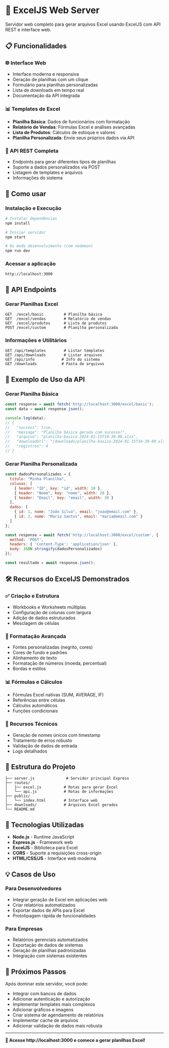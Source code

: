 # 🚀 ExcelJS Web Server

Servidor web completo para gerar arquivos Excel usando ExcelJS com API REST e interface web.

## 📋 Funcionalidades

### 🌐 Interface Web
- Interface moderna e responsiva
- Geração de planilhas com um clique
- Formulário para planilhas personalizadas
- Lista de downloads em tempo real
- Documentação da API integrada

### 📊 Templates de Excel
- **Planilha Básica**: Dados de funcionários com formatação
- **Relatório de Vendas**: Fórmulas Excel e análises avançadas
- **Lista de Produtos**: Cálculos de estoque e valores
- **Planilha Personalizada**: Envie seus próprios dados via API

### 🔗 API REST Completa
- Endpoints para gerar diferentes tipos de planilhas
- Suporte a dados personalizados via POST
- Listagem de templates e arquivos
- Informações do sistema

## 🚀 Como usar

### Instalação e Execução
```bash
# Instalar dependências
npm install

# Iniciar servidor
npm start

# Ou modo desenvolvimento (com nodemon)
npm run dev
```

### Acessar a aplicação
```
http://localhost:3000
```

## 📡 API Endpoints

### Gerar Planilhas Excel
```http
GET  /excel/basic         # Planilha básica
GET  /excel/vendas        # Relatório de vendas  
GET  /excel/produtos      # Lista de produtos
POST /excel/custom        # Planilha personalizada
```

### Informações e Utilitários
```http
GET /api/templates        # Listar templates
GET /api/downloads        # Listar arquivos
GET /api/info            # Info do sistema
GET /downloads           # Pasta de arquivos
```

## 📝 Exemplo de Uso da API

### Gerar Planilha Básica
```javascript
const response = await fetch('http://localhost:3000/excel/basic');
const data = await response.json();

console.log(data);
// {
//   "success": true,
//   "message": "Planilha básica gerada com sucesso!",
//   "arquivo": "planilha-basica-2024-01-15T10-30-00.xlsx",
//   "downloadUrl": "/downloads/planilha-basica-2024-01-15T10-30-00.xlsx",
//   "registros": 4
// }
```

### Gerar Planilha Personalizada
```javascript
const dadosPersonalizados = {
  titulo: "Minha Planilha",
  colunas: [
    { header: "ID", key: "id", width: 10 },
    { header: "Nome", key: "nome", width: 20 },
    { header: "Email", key: "email", width: 30 }
  ],
  dados: [
    { id: 1, nome: "João Silva", email: "joao@email.com" },
    { id: 2, nome: "Maria Santos", email: "maria@email.com" }
  ]
};

const response = await fetch('http://localhost:3000/excel/custom', {
  method: 'POST',
  headers: { 'Content-Type': 'application/json' },
  body: JSON.stringify(dadosPersonalizados)
});

const resultado = await response.json();
```

## 🛠️ Recursos do ExcelJS Demonstrados

### ✅ Criação e Estrutura
- Workbooks e Worksheets múltiplas
- Configuração de colunas com largura
- Adição de dados estruturados
- Mesclagem de células

### 🎨 Formatação Avançada
- Fontes personalizadas (negrito, cores)
- Cores de fundo e padrões
- Alinhamento de texto
- Formatação de números (moeda, percentual)
- Bordas e estilos

### 📊 Fórmulas e Cálculos
- Fórmulas Excel nativas (SUM, AVERAGE, IF)
- Referências entre células
- Cálculos automáticos
- Funções condicionais

### 🔧 Recursos Técnicos
- Geração de nomes únicos com timestamp
- Tratamento de erros robusto
- Validação de dados de entrada
- Logs detalhados

## 📁 Estrutura do Projeto

```
├── server.js              # Servidor principal Express
├── routes/
│   ├── excel.js          # Rotas para gerar Excel
│   └── api.js            # Rotas de informações
├── public/
│   └── index.html        # Interface web
├── downloads/            # Arquivos Excel gerados
└── README.md
```

## 🔧 Tecnologias Utilizadas

- **Node.js** - Runtime JavaScript
- **Express.js** - Framework web
- **ExcelJS** - Biblioteca para Excel
- **CORS** - Suporte a requisições cross-origin
- **HTML/CSS/JS** - Interface web moderna

## 💡 Casos de Uso

### Para Desenvolvedores
- Integrar geração de Excel em aplicações web
- Criar relatórios automatizados
- Exportar dados de APIs para Excel
- Prototipagem rápida de funcionalidades

### Para Empresas
- Relatórios gerenciais automatizados
- Exportação de dados de sistemas
- Geração de planilhas padronizadas
- Integração com sistemas existentes

## 🚀 Próximos Passos

Após dominar este servidor, você pode:
- Integrar com bancos de dados
- Adicionar autenticação e autorização
- Implementar templates mais complexos
- Adicionar gráficos e imagens
- Criar sistema de agendamento de relatórios
- Implementar cache de arquivos
- Adicionar validação de dados mais robusta

---

**🌟 Acesse http://localhost:3000 e comece a gerar planilhas Excel!**